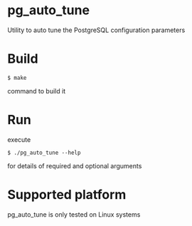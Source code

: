 # pg_auto_tune
Utility to auto tune the PostgreSQL configuration parameters

# Build
```
$ make
```
command to build it

# Run

execute
```
$ ./pg_auto_tune --help
```
for details of required and optional arguments

# Supported platform
pg_auto_tune is only tested on Linux systems
